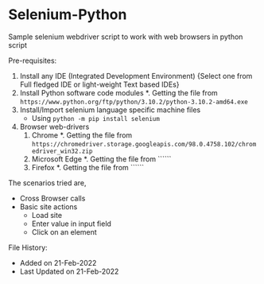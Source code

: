 # Selenium-Python
Sample selenium webdriver script to work with web browsers in python script 

Pre-requisites:
 1. Install any IDE (Integrated Development Environment) {Select one from Full fledged IDE or light-weight Text based IDEs}
 2. Install Python software code modules
    *. Getting the file from ```https://www.python.org/ftp/python/3.10.2/python-3.10.2-amd64.exe```
 3. Install/Import selenium language specific machine files
    * Using ```python -m pip install selenium```
 4. Browser web-drivers
    1. Chrome
       *. Getting the file from ```https://chromedriver.storage.googleapis.com/98.0.4758.102/chromedriver_win32.zip```
    2. Microsoft Edge
       *. Getting the file from ``````
    3. Firefox
       *. Getting the file from ``````

The scenarios tried are,
 * Cross Browser calls
 * Basic site actions
   * Load site
   * Enter value in input field
   * Click on an element
   
File History:
 * Added on 21-Feb-2022
 * Last Updated on 21-Feb-2022
